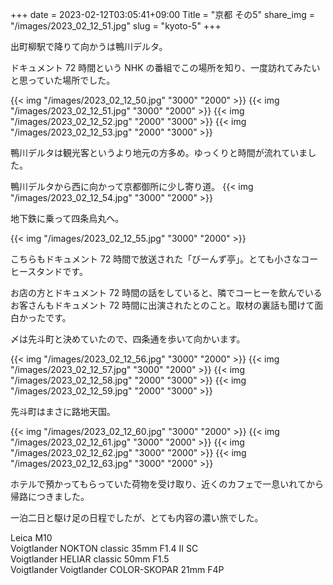 +++
date  = 2023-02-12T03:05:41+09:00
Title = "京都 その5"
share_img = "/images/2023_02_12_51.jpg"
slug = "kyoto-5"
+++

出町柳駅で降りて向かうは鴨川デルタ。

ドキュメント 72 時間という NHK の番組でこの場所を知り、一度訪れてみたいと思っていた場所でした。

{{< img "/images/2023_02_12_50.jpg" "3000" "2000" >}}
{{< img "/images/2023_02_12_51.jpg" "3000" "2000" >}}
{{< img "/images/2023_02_12_52.jpg" "2000" "3000" >}}
{{< img "/images/2023_02_12_53.jpg" "2000" "3000" >}}

鴨川デルタは観光客というより地元の方多め。ゆっくりと時間が流れていました。

鴨川デルタから西に向かって京都御所に少し寄り道。
{{< img "/images/2023_02_12_54.jpg" "3000" "2000" >}}

地下鉄に乗って四条烏丸へ。

{{< img "/images/2023_02_12_55.jpg" "3000" "2000" >}}

こちらもドキュメント 72 時間で放送された「びーんず亭」。とても小さなコーヒースタンドです。

お店の方とドキュメント 72 時間の話をしていると、隣でコーヒーを飲んでいるお客さんもドキュメント 72 時間に出演されたとのこと。取材の裏話も聞けて面白かったです。

〆は先斗町と決めていたので、四条通を歩いて向かいます。

{{< img "/images/2023_02_12_56.jpg" "3000" "2000" >}}
{{< img "/images/2023_02_12_57.jpg" "3000" "2000" >}}
{{< img "/images/2023_02_12_58.jpg" "2000" "3000" >}}
{{< img "/images/2023_02_12_59.jpg" "2000" "3000" >}}

先斗町はまさに路地天国。

{{< img "/images/2023_02_12_60.jpg" "3000" "2000" >}}
{{< img "/images/2023_02_12_61.jpg" "3000" "2000" >}}
{{< img "/images/2023_02_12_62.jpg" "3000" "2000" >}}
{{< img "/images/2023_02_12_63.jpg" "3000" "2000" >}}

ホテルで預かってもらっていた荷物を受け取り、近くのカフェで一息いれてから帰路につきました。

一泊二日と駆け足の日程でしたが、とても内容の濃い旅でした。

Leica M10<br>
Voigtlander NOKTON classic 35mm F1.4 Ⅱ SC<br>
Voigtlander HELIAR classic 50mm F1.5<br>
Voigtlander Voigtlander COLOR-SKOPAR 21mm F4P
